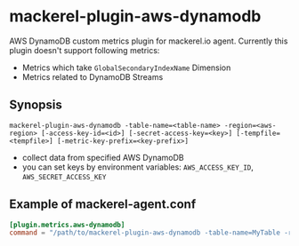 mackerel-plugin-aws-dynamodb
=================================

AWS DynamoDB custom metrics plugin for mackerel.io agent.
Currently this plugin doesn't support following metrics:

- Metrics which take `GlobalSecondaryIndexName` Dimension
- Metrics related to DynamoDB Streams

## Synopsis

```shell
mackerel-plugin-aws-dynamodb -table-name=<table-name> -region=<aws-region> [-access-key-id=<id>] [-secret-access-key=<key>] [-tempfile=<tempfile>] [-metric-key-prefix=<key-prefix>]
```
* collect data from specified AWS DynamoDB
* you can set keys by environment variables: `AWS_ACCESS_KEY_ID`, `AWS_SECRET_ACCESS_KEY`

## Example of mackerel-agent.conf

```toml
[plugin.metrics.aws-dynamodb]
command = "/path/to/mackerel-plugin-aws-dynamodb -table-name=MyTable -region=ap-northeast-1"
```
